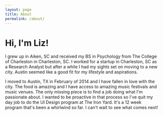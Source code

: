 ```yaml
---
layout: page
title: About
permalink: /about/
---
```


<h1>Hi, I'm Liz!</h1>

<p>I grew up in Aiken, SC and received my BS in Psychology from The College of Charleston in Charleston, SC. I worked for a startup in Charleston, SC as a Research Analyst but after a while I had my sights set on moving to a new city. Austin seemed like a good fit for my lifestyle and aspirations.</p>

<p>I moved to Austin, TX in February of 2014 and I have fallen in love with the city. The food is amazing and I have access to amazing music festivals and music venues. The only missing piece is to find a job doing what I'm passionate about. I wanted to be proactive in that process so I've quit my day job to do the UI Design program at The Iron Yard. It's a 12 week program that's been a whirlwind so far. I can't wait to see what comes next!</p>



